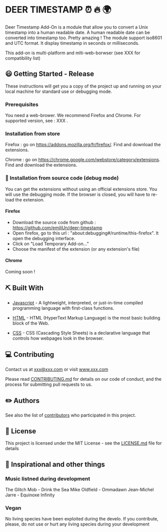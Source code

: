 # DEER TIMESTAMP :alarm_clock: :fire: :earth_africa:

Deer Timestamp Add-On is a module that allow you to convert a Unix timestamp into a human readable date. A human readable date can be converted into timestamp too. Pretty amazing ! The module support iso8601 and UTC format. It display timestamp in seconds or milliseconds.

This add-on is multi-platform and mlti-web-borwser (see XXX for compatibility list)

## :smiley: Getting Started - Release

These instructions will get you a copy of the project up and running on your local machine for standard use or debugging mode.

### Prerequisites

You need a web-brower. We recommend Firefox and Chrome. For supported version, see : XXX .

### Installation from store

Firefox : go on https://addons.mozilla.org/fr/firefox/. Find and download the extensions.

Chrome : go on https://chrome.google.com/webstore/category/extensions. Find and download the extensions.

### :nut_and_bolt: Installation from source code (debug mode)

You can get the extensions without using an official extensions store. You will use the debugging mode. If the browser is closed, you will have to re-load the extension.

#### Firefox

* Download the source code from github : https://github.com/emiliUn/deer-timestamp
* Open firefox, go to this url : "about:debugging#/runtime/this-firefox". It open the debugging interface.
* Click on "Load Temporary Add-on…"
* Choose the manifest of the extension (or any extension's file)

#### Chrome

Coming soon !

## :pick: Built With

* [Javascript](https://developer.mozilla.org/en-US/docs/Web/JavaScript) - A lightweight, interpreted, or just-in-time compiled programming language with first-class functions.

* [HTML](https://developer.mozilla.org/en-US/docs/Web/HTMLL) - HTML (HyperText Markup Language) is the most basic building block of the Web.

* [CSS](https://developer.mozilla.org/en-US/docs/Glossary/CSS) - CSS (Cascading Style Sheets) is a declarative language that controls how webpages look in the browser.

## :computer: Contributing

Contact us at xxx@xxx.com or visit www.xxx.com

Please read [CONTRIBUTING.md](https://xxxxx.github.com/CONTRIBUTING.md) for details on our code of conduct, and the process for submitting pull requests to us.

## :pencil2: Authors

See also the list of [contributors](https://xxxx.com/projects/contributors) who participated in this project.

## :police_car: License

This project is licensed under the MIT License - see the [LICENSE.md](LICENSE.md) file for details

## :musical_note: Inspirational and other things

### Music listned during development

The Glitch Mob - Drink the Sea
Mike Oldfield - Ommadawn
Jean-Michel Jarre - Equinoxe Infinity

### Vegan
No living species have been exploited during the develo. If you contribute, please, do not use or hurt any living species during your development